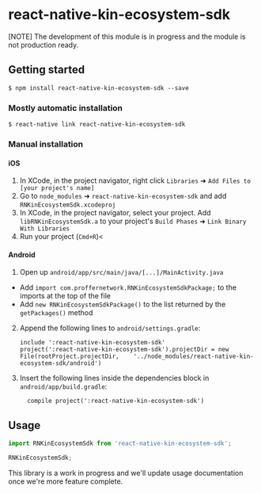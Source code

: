 
# react-native-kin-ecosystem-sdk

[NOTE] The development of this module is in progress and the module is not production ready.

## Getting started

`$ npm install react-native-kin-ecosystem-sdk --save`

### Mostly automatic installation

`$ react-native link react-native-kin-ecosystem-sdk`

### Manual installation


#### iOS

1. In XCode, in the project navigator, right click `Libraries` ➜ `Add Files to [your project's name]`
2. Go to `node_modules` ➜ `react-native-kin-ecosystem-sdk` and add `RNKinEcosystemSdk.xcodeproj`
3. In XCode, in the project navigator, select your project. Add `libRNKinEcosystemSdk.a` to your project's `Build Phases` ➜ `Link Binary With Libraries`
4. Run your project (`Cmd+R`)<

#### Android

1. Open up `android/app/src/main/java/[...]/MainActivity.java`
  - Add `import com.proffernetwork.RNKinEcosystemSdkPackage;` to the imports at the top of the file
  - Add `new RNKinEcosystemSdkPackage()` to the list returned by the `getPackages()` method
2. Append the following lines to `android/settings.gradle`:
  	```
  	include ':react-native-kin-ecosystem-sdk'
  	project(':react-native-kin-ecosystem-sdk').projectDir = new File(rootProject.projectDir, 	'../node_modules/react-native-kin-ecosystem-sdk/android')
  	```
3. Insert the following lines inside the dependencies block in `android/app/build.gradle`:
  	```
      compile project(':react-native-kin-ecosystem-sdk')
  	```

## Usage
```javascript
import RNKinEcosystemSdk from 'react-native-kin-ecosystem-sdk';

RNKinEcosystemSdk;
```
This library is a work in progress and we'll update usage documentation once we're more feature complete.
  
